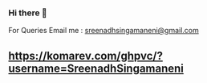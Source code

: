 ### Hi there 👋
For Queries Email me : sreenadhsingamaneni@gmail.com
## https://komarev.com/ghpvc/?username=SreenadhSingamaneni
<!--
**SreenadhSingamaneni/SreenadhSingamaneni** is a ✨ _special_ ✨ repository because its `README.md` (this file) appears on your GitHub profile.

Here are some ideas to get you started:

- 🔭 I’m currently working on ...
- 🌱 I’m currently learning ...
- 👯 I’m looking to collaborate on ...
- 🤔 I’m looking for help with ...
- 💬 Ask me about ...
- 📫 How to reach me: ...
- 😄 Pronouns: ...
- ⚡ Fun fact: ...
-->
